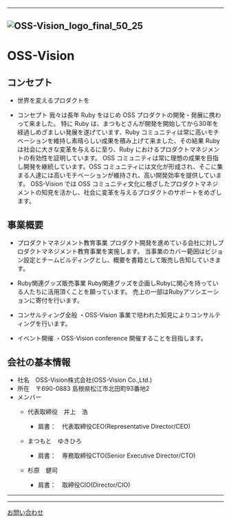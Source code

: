 <!-- ###### tags: `設立` `Webページ` -->

---
![OSS-Vision_logo_final_50_25](https://user-images.githubusercontent.com/122076596/224927494-f06a8722-30f4-4a44-bae0-b7bfa20c81ba.png)
---
# OSS-Vision
## コンセプト

* 世界を変えるプロダクトを

* コンセプト
我々は長年 Ruby をはじめ OSS プロダクトの開発・発展に携わって来ました。
特に Ruby は、まつもとさんが開発を開始してから30年を経過しめざましい発展を遂げています、Ruby コミュニティは常に高いモチベーションを維持し素晴らしい成果を積み上げて来ました、その結果 Ruby は社会に大きな変革を与えるに至り、Ruby におけるプロダクトマネジメントの有効性を証明しています。
OSS コミュニティは常に理想の成果を目指し開発を継続しています。OSS コミュニティには文化が形成され、そこに集まる人達には高いモチベーションが維持され、高い開発効率を提供しています。
OSS-Vision では OSS コミュニティ文化に根ざしたプロダクトマネジメントの知見を活かし、社会に変革を与えるプロダクトのサポートをめざします。


## 事業概要
* プロダクトマネジメント教育事業
プロダクト開発を進めている会社に対しプロダクトマネジメント教育事業を実施します。
当事業のカバー範囲はビジョン設定とチームビルディングとし、概要を書籍として販売し告知していきます。
* Ruby関連グッズ販売事業
Ruby関連グッズを企画しRubyに関心を持っている人たちに活用頂くことを願っています。
売上の一部はRubyアソシエーションに寄付を行います。

* コンサルティング全般
・OSS-Vision 事業で培われた知見によりコンサルティングを行います。

* イベント開催
・OSS-Vision conference 開催することを目指します。

## 会社の基本情報
* 社名　OSS-Vision株式会社(OSS-Vision Co.,Ltd.)
* 所在　〒690-0883 島根県松江市北田町93番地2
* メンバー
    * 代表取締役　井上　浩
        * 肩書：　代表取締役CEO(Representative Director/CEO)
        
    * まつもと　ゆきひろ
        * 肩書：　専務取締役CTO(Senior Executive Director/CTO)　
       
    
    * 杉原　健司
        * 肩書：　取締役CIO(Director/CIO)
        




---
<!-- ![DSC03104_30_25](https://user-images.githubusercontent.com/122076596/224929779-aca8d215-9095-4952-8451-0b6e5705b48b.jpg) -->

---
[お問い合わせ](https://forms.gle/2em8b3DXwdnP7S8k9)
